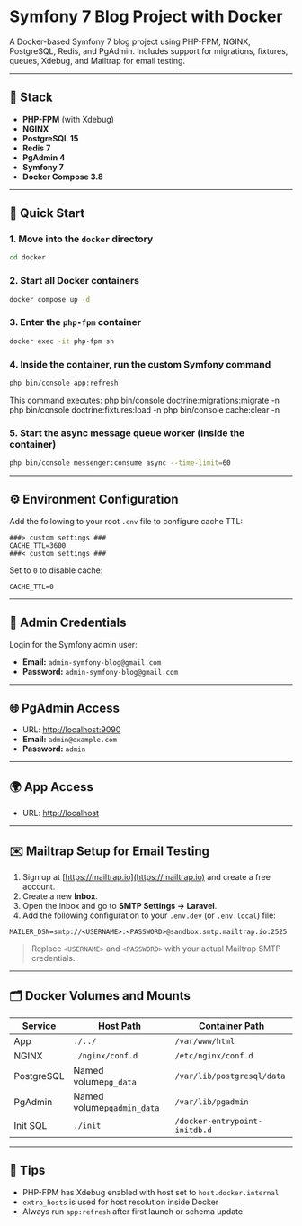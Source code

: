 # Symfony 7 Blog Project with Docker

A Docker-based Symfony 7 blog project using PHP-FPM, NGINX, PostgreSQL, Redis, and PgAdmin. Includes support for migrations, fixtures, queues, Xdebug, and Mailtrap for email testing.

---

## 🧰 Stack

- **PHP-FPM** (with Xdebug)
- **NGINX**
- **PostgreSQL 15**
- **Redis 7**
- **PgAdmin 4**
- **Symfony 7**
- **Docker Compose 3.8**

---

## 🚀 Quick Start

### 1. Move into the `docker` directory

```bash
cd docker
```

### 2. Start all Docker containers

```bash
docker compose up -d
```

### 3. Enter the `php-fpm` container

```bash
docker exec -it php-fpm sh
```

### 4. Inside the container, run the custom Symfony command

```bash
php bin/console app:refresh
```

This command executes:
php bin/console doctrine:migrations:migrate -n
php bin/console doctrine:fixtures:load -n
php bin/console cache:clear -n

### 5. Start the async message queue worker (inside the container)

```bash
php bin/console messenger:consume async --time-limit=60
```

---

## ⚙️ Environment Configuration

Add the following to your root `.env` file to configure cache TTL:

```
###> custom settings ###
CACHE_TTL=3600
###< custom settings ###
```

Set to `0` to disable cache:

```
CACHE_TTL=0
```

---

## 🔐 Admin Credentials

Login for the Symfony admin user:

- **Email:** `admin-symfony-blog@gmail.com`
- **Password:** `admin-symfony-blog@gmail.com`

---

## 🌐 PgAdmin Access

- URL: [http://localhost:9090](http://localhost:9090)
- **Email:** `admin@example.com`
- **Password:** `admin`

---

## 🌍 App Access

- URL: [http://localhost](http://localhost)

---

## ✉️ Mailtrap Setup for Email Testing

1. Sign up at [https://mailtrap.io](https://mailtrap.io) and create a free account.
2. Create a new **Inbox**.
3. Open the inbox and go to **SMTP Settings → Laravel**.
4. Add the following configuration to your `.env.dev` (or `.env.local`) file:

```
MAILER_DSN=smtp://<USERNAME>:<PASSWORD>@sandbox.smtp.mailtrap.io:2525
```

> Replace `<USERNAME>` and `<PASSWORD>` with your actual Mailtrap SMTP credentials.

---

## 🗂 Docker Volumes and Mounts


| Service    | Host Path                  | Container Path                |
| ---------- | -------------------------- | ----------------------------- |
| App        | `./../`                    | `/var/www/html`               |
| NGINX      | `./nginx/conf.d`           | `/etc/nginx/conf.d`           |
| PostgreSQL | Named volume`pg_data`      | `/var/lib/postgresql/data`    |
| PgAdmin    | Named volume`pgadmin_data` | `/var/lib/pgadmin`            |
| Init SQL   | `./init`                   | `/docker-entrypoint-initdb.d` |

---

## 🧠 Tips

- PHP-FPM has Xdebug enabled with host set to `host.docker.internal`
- `extra_hosts` is used for host resolution inside Docker
- Always run `app:refresh` after first launch or schema update
